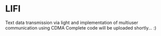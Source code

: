# LIFI
Text data transmission via light and implementation of multiuser communication using CDMA
Complete code will be uploaded shortly... :)
